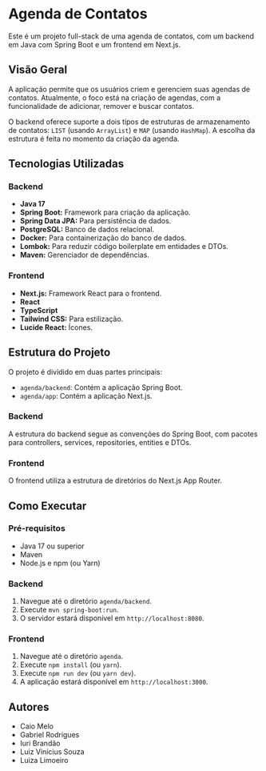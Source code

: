 # Agenda de Contatos

Este é um projeto full-stack de uma agenda de contatos, com um backend em Java com Spring Boot e um frontend em Next.js.

## Visão Geral

A aplicação permite que os usuários criem e gerenciem suas agendas de contatos. Atualmente, o foco está na criação de agendas, com a funcionalidade de adicionar, remover e buscar contatos.

O backend oferece suporte a dois tipos de estruturas de armazenamento de contatos: `LIST` (usando `ArrayList`) e `MAP` (usando `HashMap`). A escolha da estrutura é feita no momento da criação da agenda.

## Tecnologias Utilizadas

### Backend

* **Java 17**
* **Spring Boot:** Framework para criação da aplicação.
* **Spring Data JPA:** Para persistência de dados.
* **PostgreSQL:** Banco de dados relacional.
* **Docker:** Para containerização do banco de dados.
* **Lombok:** Para reduzir código boilerplate em entidades e DTOs.
* **Maven:** Gerenciador de dependências.

### Frontend

* **Next.js:** Framework React para o frontend.
* **React**
* **TypeScript**
* **Tailwind CSS:** Para estilização.
* **Lucide React:** Ícones.

## Estrutura do Projeto

O projeto é dividido em duas partes principais:

* `agenda/backend`: Contém a aplicação Spring Boot.
* `agenda/app`: Contém a aplicação Next.js.

### Backend

A estrutura do backend segue as convenções do Spring Boot, com pacotes para controllers, services, repositories, entities e DTOs.

### Frontend

O frontend utiliza a estrutura de diretórios do Next.js App Router.

## Como Executar

### Pré-requisitos

* Java 17 ou superior
* Maven
* Node.js e npm (ou Yarn)

### Backend

1.  Navegue até o diretório `agenda/backend`.
2.  Execute `mvn spring-boot:run`.
3.  O servidor estará disponível em `http://localhost:8080`.

### Frontend

1.  Navegue até o diretório `agenda`.
2.  Execute `npm install` (ou `yarn`).
3.  Execute `npm run dev` (ou `yarn dev`).
4.  A aplicação estará disponível em `http://localhost:3000`.

## Autores

* Caio Melo
* Gabriel Rodrigues
* Iuri Brandão
* Luiz Vinícius Souza
* Luiza Limoeiro